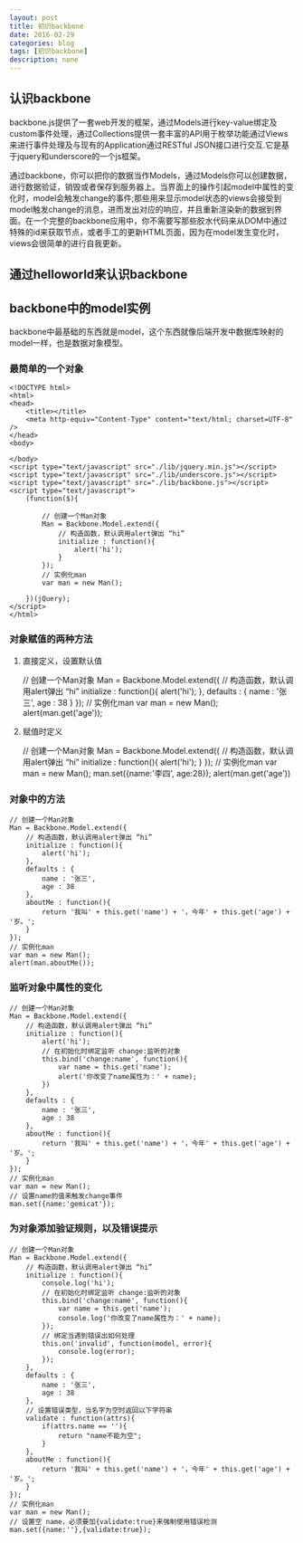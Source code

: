 ```yaml
---
layout: post
title: 初识backbone
date: 2016-02-29
categories: blog
tags: [初识backbone]
description: none
---
```


## 认识backbone

backbone.js提供了一套web开发的框架，通过Models进行key-value绑定及custom事件处理，通过Collections提供一套丰富的API用于枚举功能通过Views来进行事件处理及与现有的Application通过RESTful JSON接口进行交互.它是基于jquery和underscore的一个js框架。

通过backbone，你可以把你的数据当作Models，通过Models你可以创建数据，进行数据验证，销毁或者保存到服务器上。当界面上的操作引起model中属性的变化时，model会触发change的事件;那些用来显示model状态的views会接受到model触发change的消息，进而发出对应的响应，并且重新渲染新的数据到界面。在一个完整的backbone应用中，你不需要写那些胶水代码来从DOM中通过特殊的id来获取节点，或者手工的更新HTML页面，因为在model发生变化时，views会很简单的进行自我更新。

## 通过helloworld来认识backbone

## backbone中的model实例

backbone中最基础的东西就是model，这个东西就像后端开发中数据库映射的model一样，也是数据对象模型。

### 最简单的一个对象

    <!DOCTYPE html>
    <html>
    <head>
        <title></title>
        <meta http-equiv="Content-Type" content="text/html; charset=UTF-8" />
    </head>
    <body>

    </body>
    <script type="text/javascript" src="./lib/jquery.min.js"></script>
    <script type="text/javascript" src="./lib/underscore.js"></script>
    <script type="text/javascript" src="./lib/backbone.js"></script>
    <script type="text/javascript">
        (function($){
            
            // 创建一个Man对象
            Man = Backbone.Model.extend({
                // 构造函数，默认调用alert弹出 “hi”
                initialize : function(){
                    alert('hi');
                }
            });
            // 实例化man
            var man = new Man();

        })(jQuery);
    </script>
    </html>

### 对象赋值的两种方法

1. 直接定义，设置默认值

    // 创建一个Man对象
    Man = Backbone.Model.extend({
        // 构造函数，默认调用alert弹出 “hi”
        initialize : function(){
            alert('hi');
        },
        defaults : {
            name : '张三',
            age : 38
        }
    });
    // 实例化man
    var man = new Man();
    alert(man.get('age'));

2. 赋值时定义

    // 创建一个Man对象
    Man = Backbone.Model.extend({
        // 构造函数，默认调用alert弹出 “hi”
        initialize : function(){
            alert('hi');
        }
    });
    // 实例化man
    var man = new Man();
    man.set({name:'李四', age:28});
    alert(man.get('age'))

### 对象中的方法

    // 创建一个Man对象
    Man = Backbone.Model.extend({
        // 构造函数，默认调用alert弹出 “hi”
        initialize : function(){
            alert('hi');
        },
        defaults : {
            name : '张三',
            age : 38
        },
        aboutMe : function(){
            return '我叫' + this.get('name') + '，今年' + this.get('age') + '岁。';
        }
    });
    // 实例化man
    var man = new Man();
    alert(man.aboutMe());

### 监听对象中属性的变化

    // 创建一个Man对象
    Man = Backbone.Model.extend({
        // 构造函数，默认调用alert弹出 “hi”
        initialize : function(){
            alert('hi');
            // 在初始化时绑定监听 change:监听的对象
            this.bind('change:name', function(){
                var name = this.get('name');
                alert('你改变了name属性为：' + name);
            })
        },
        defaults : {
            name : '张三',
            age : 38
        },
        aboutMe : function(){
            return '我叫' + this.get('name') + '，今年' + this.get('age') + '岁。';
        }
    });
    // 实例化man
    var man = new Man();
    // 设置name的值来触发change事件
    man.set({name:'gemicat'});

### 为对象添加验证规则，以及错误提示

    // 创建一个Man对象
    Man = Backbone.Model.extend({
        // 构造函数，默认调用alert弹出 “hi”
        initialize : function(){
            console.log('hi');
            // 在初始化时绑定监听 change:监听的对象
            this.bind('change:name', function(){
                var name = this.get('name');
                console.log('你改变了name属性为：' + name);
            });
            // 绑定当遇到错误出如何处理
            this.on('invalid', function(model, error){
                console.log(error);
            });
        },
        defaults : {
            name : '张三',
            age : 38
        },
        // 设置错误类型，当名字为空时返回以下字符串
        validate : function(attrs){
            if(attrs.name == ''){
                return "name不能为空";
            }
        },
        aboutMe : function(){
            return '我叫' + this.get('name') + '，今年' + this.get('age') + '岁。';
        }
    });
    // 实例化man
    var man = new Man();
    // 设置空 name，必须要加{validate:true}来强制使用错误检测
    man.set({name:''},{validate:true});

